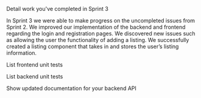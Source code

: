 Detail work you've completed in Sprint 3

In Sprint 3 we were able to make progress on the uncompleted issues from Sprint 2. We improved our implementation of the backend and frontend regarding the login and registration pages. We discovered new issues such as allowing the user the functionality of adding a listing. We successfully created a listing component that takes in and stores the user’s listing information.


List frontend unit tests


List backend unit tests


Show updated documentation for your backend API 
